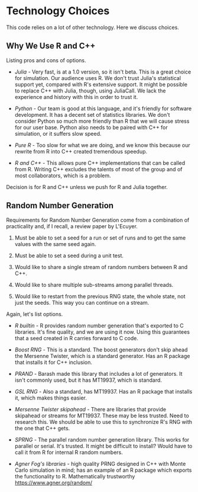 # Technology Choices

This code relies on a lot of other technology. Here we discuss
choices.


## Why We Use R and C++

Listing pros and cons of options.

 * *Julia* - Very fast, is at a 1.0 version, so it isn't beta.
   This is a great choice for simulation. Our audience uses R.
   We don't trust Julia's statistical support yet, compared with
   R's extensive support. It might be possible to replace C++
   with Julia, though, using JuliaCall. We lack the experience
   and history with this in order to trust it.

 * *Python* - Our team is good at this language, and it's friendly
   for software development. It has a decent set of statistics
   libraries. We don't consider Python so much more friendly than
   R that we will cause stress for our user base. Python also
   needs to be paired with C++ for simulation, or it suffers
   slow speed.

 * *Pure R* - Too slow for what we are doing, and we know this
   because our rewrite from R into C++ created tremendous speedup.

 * *R and C++* - This allows pure C++ implementations that can
   be called from R. Writing C++ excludes the talents of most
   of the group and of most collaborators, which is a problem.

Decision is for R and C++ unless we push for R and Julia
together.


## Random Number Generation

Requirements for Random Number Generation come from
a combination of practicality and, if I recall, a review paper
by L'Ecuyer.

 1. Must be able to set a seed for a run or set of runs
    and to get the same values with the same seed again.

 2. Must be able to set a seed during a unit test.

 3. Would like to share a single stream of random numbers
    between R and C++.

 4. Would like to share multiple sub-streams among
    parallel threads.

 5. Would like to restart from the previous RNG state,
    the whole state, not just the seeds. This way you can
    continue on a stream.


Again, let's list options.

 * *R builtin* - R provides random number generation that's
   exported to C libraries. It's fine quality, and we are using
   it now. Using this guarantees that a seed created in R
   carries forward to C code.

 * *Boost RNG* - This is a standard. The boost generators
   don't skip ahead the Mersenne Twister, which is a standard generator.
   Has an R package that installs it for C++ inclusion.

 * *PRAND* - Barash made this library that includes a lot
   of generators. It isn't commonly used, but it has MT19937,
   which is standard.

 * *GSL RNG* - Also a standard, has MT19937. Has an R package
   that installs it, which makes things easier.

 * *Mersenne Twister skipahead* - There are libraries that provide
   skipahead or streams for MT19937. These may be less trusted.
   Need to research this. We should be able to use this
   to synchronize R's RNG with the one that C++ gets.

 * *SPRNG* - The parallel random number generation library.
   This works for parallel or serial. It's trusted. It might
   be difficult to install? Would have to call it from R
   for internal R random numbers.

 * *Agner Fog's libraries* - high quality PRNG designed in C++
   with Monte Carlo simulation in mind; has an example of an R
   package which exports the functionality to R. Mathematically trustworthy https://www.agner.org/random/
